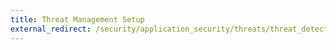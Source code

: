 ```yaml
---
title: Threat Management Setup
external_redirect: /security/application_security/threats/threat_detection/
---
```

